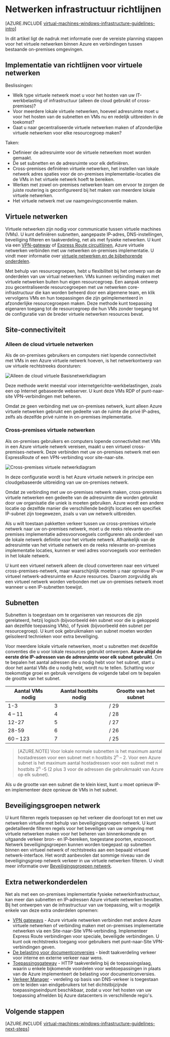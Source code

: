 <properties
    pageTitle="Richtlijnen voor infrastructuur netwerkproblemen | Microsoft Azure"
    description="Meer informatie over de belangrijkste ontwerpen en implementeren richtlijnen voor het implementeren van virtuele netwerken in Azure infrastructuurservices."
    documentationCenter=""
    services="virtual-machines-windows"
    authors="iainfoulds"
    manager="timlt"
    editor=""
    tags="azure-resource-manager"/>

<tags
    ms.service="virtual-machines-windows"
    ms.workload="infrastructure-services"
    ms.tgt_pltfrm="vm-windows"
    ms.devlang="na"
    ms.topic="article"
    ms.date="09/08/2016"
    ms.author="iainfou"/>

# <a name="networking-infrastructure-guidelines"></a>Netwerken infrastructuur richtlijnen

[AZURE.INCLUDE [virtual-machines-windows-infrastructure-guidelines-intro](../../includes/virtual-machines-windows-infrastructure-guidelines-intro.md)] 

In dit artikel ligt de nadruk met informatie over de vereiste planning stappen voor het virtuele netwerken binnen Azure en verbindingen tussen bestaande on-premises omgevingen.


## <a name="implementation-guidelines-for-virtual-networks"></a>Implementatie van richtlijnen voor virtuele netwerken

Beslissingen:

- Welk type virtuele netwerk moet u voor het hosten van uw IT-werkbelasting of infrastructuur (alleen de cloud gebruikt of cross-premises)?
- Voor meerdere lokale virtuele netwerken, hoeveel adresruimte moet u voor het hosten van de subnetten en VMs nu en redelijk uitbreiden in de toekomst?
- Gaat u naar gecentraliseerde virtuele netwerken maken of afzonderlijke virtuele netwerken voor elke resourcegroep maken?

Taken:

- Definieer de adresruimte voor de virtuele netwerken moet worden gemaakt.
- De set subnetten en de adresruimte voor elk definiëren.
- Cross-premises definiëren virtuele netwerken, het instellen van lokale netwerk adres spaties voor de on-premises implementatie-locaties die de VMs in het virtuele netwerk hoeft te bereiken.
- Werken met zowel on-premises netwerken team om ervoor te zorgen de juiste routering is geconfigureerd bij het maken van meerdere lokale virtuele netwerken.
- Het virtuele netwerk met uw naamgevingsconventie maken.


## <a name="virtual-networks"></a>Virtuele netwerken

Virtuele netwerken zijn nodig voor communicatie tussen virtuele machines (VMs). U kunt definiëren subnetten, aangepaste IP-adres, DNS-instellingen, beveiliging filteren en taakverdeling, net als met fysieke netwerken. U kunt via een [VPN-gateway](../vpn-gateway/vpn-gateway-about-vpngateways.md) of [Express Route circuitlijnen](../expressroute/expressroute-introduction.md), Azure virtuele netwerken verbinden met uw netwerken on-premises implementatie. U vindt meer informatie over [virtuele netwerken en de bijbehorende onderdelen](../virtual-network/virtual-networks-overview.md).

Met behulp van resourcegroepen, hebt u flexibiliteit bij het ontwerp van de onderdelen van uw virtual netwerken. VMs kunnen verbinding maken met virtuele netwerken buiten hun eigen resourcegroep. Een aanpak ontwerp zou gecentraliseerde resourcegroepen met uw netwerken core-infrastructuur die kan worden beheerd door een algemene team, en klik vervolgens VMs en hun toepassingen die zijn geïmplementeerd in afzonderlijke resourcegroepen maken. Deze methode kunt toepassing eigenaren toegang tot de resourcegroep die hun VMs zonder toegang tot de configuratie van de breder virtuele netwerken resources bevat.

## <a name="site-connectivity"></a>Site-connectiviteit

### <a name="cloud-only-virtual-networks"></a>Alleen de cloud virtuele netwerken
Als de on-premises gebruikers en computers niet lopende connectiviteit met VMs in een Azure virtuele netwerk hoeven, is het netwerkontwerp van uw virtuele rechtstreeks doorsturen:

![Alleen de cloud virtuele Basisnetwerkdiagram](./media/virtual-machines-common-infrastructure-service-guidelines/vnet01.png)

Deze methode werkt meestal voor internetgerichte-werkbelastingen, zoals een op Internet gebaseerde webserver. U kunt deze VMs RDP of punt-naar-site VPN-verbindingen met beheren.

Omdat ze geen verbinding met uw on-premises netwerk, kunt alleen Azure virtuele netwerken gebruikt een gedeelte van de ruimte die privé IP-adres, zelfs als dezelfde privé ruimte in on-premises implementatie.


### <a name="cross-premises-virtual-networks"></a>Cross-premises virtuele netwerken
Als on-premises gebruikers en computers lopende connectiviteit met VMs in een Azure virtuele netwerk vereisen, maakt u een virtueel cross-premises-netwerk.  Deze verbinden met uw on-premises netwerk met een ExpressRoute of een VPN-verbinding voor site-naar-site.

![Cross-premises virtuele netwerkdiagram](./media/virtual-machines-common-infrastructure-service-guidelines/vnet02.png)

In deze configuratie wordt is het Azure virtuele netwerk in principe een cloudgebaseerde uitbreiding van uw on-premises netwerk.

Omdat ze verbinding met uw on-premises netwerk maken, cross-premises virtuele netwerken een gedeelte van de adresruimte die worden gebruikt door uw organisatie die uniek is moeten gebruiken. Azure wordt een andere locatie op dezelfde manier die verschillende bedrijfs locaties een specifiek IP-subnet zijn toegewezen, zoals u van uw netwerk uitbreiden.

Als u wilt toestaan pakketten verkeer tussen uw cross-premises virtuele netwerk naar uw on-premises netwerk, moet u de reeks relevante on-premises implementatie adresvoorvoegsels configureren als onderdeel van de lokale netwerk definitie voor het virtuele netwerk. Afhankelijk van de adresruimte van het virtuele netwerk en de reeks relevante on-premises implementatie locaties, kunnen er veel adres voorvoegsels voor eenheden in het lokale netwerk.

U kunt een virtueel netwerk alleen de cloud converteren naar een virtueel cross-premises-netwerk, maar waarschijnlijk moeten u naar opnieuw IP-uw virtueel netwerk-adresruimte en Azure resources. Daarom zorgvuldig als een virtueel netwerk worden verbonden met uw on-premises netwerk moet wanneer u een IP-subnetten toewijst.

## <a name="subnets"></a>Subnetten
Subnetten is toegestaan om te organiseren van resources die zijn gerelateerd, hetzij logisch (bijvoorbeeld één subnet voor die is gekoppeld aan dezelfde toepassing VMs), of fysiek (bijvoorbeeld één subnet per resourcegroep). U kunt ook gebruikmaken van subnet moeten worden geïsoleerd technieken voor extra beveiliging.

Voor meerdere lokale virtuele netwerken, moet u subnetten met dezelfde conventies die u voor lokale resources gebruikt ontwerpen. **Azure altijd de eerste drie IP-adressen van de adresruimte voor elk subnet gebruikt**. Om te bepalen het aantal adressen die u nodig hebt voor het subnet, start u door het aantal VMs die u nodig hebt, wordt nu te tellen. Schatting voor toekomstige groei en gebruik vervolgens de volgende tabel om te bepalen de grootte van het subnet.

Aantal VMs nodig | Aantal hostbits nodig | Grootte van het subnet
--- | --- | ---
1-3 | 3 | / 29
4 – 11     | 4 | / 28
12-27 | 5 | / 27
28-59 | 6 | / 26
60 – 123 | 7 | / 25

> [AZURE.NOTE] Voor lokale normale subnetten is het maximum aantal hostadressen voor een subnet met n hostbits 2<sup>n</sup> – 2. Voor een Azure subnet is het maximum aantal hostadressen voor een subnet met n hostbits 2<sup>n</sup> -5 (2 plus 3 voor de adressen die gebruikmaakt van Azure op elk subnet).

Als u de grootte van een subnet die te klein kiest, kunt u moet opnieuw IP- en implementeer deze opnieuw de VMs in het subnet.


## <a name="network-security-groups"></a>Beveiligingsgroepen netwerk
U kunt filteren regels toepassen op het verkeer die doorloopt tot en met uw netwerken virtuele met behulp van beveiligingsgroepen netwerk. U kunt gedetailleerde filteren regels voor het beveiligen van uw omgeving met virtuele netwerken maken voor het beheren van binnenkomende en uitgaande verkeer bron- en IP-bereiken, toegestane poorten, enzovoort. Netwerk beveiligingsgroepen kunnen worden toegepast op subnetten binnen een virtueel netwerk of rechtstreeks aan een bepaald virtueel netwerk-interface. Het wordt aanbevolen dat sommige niveau van de beveiligingsgroep netwerk verkeer in uw virtuele netwerken filteren. U vindt meer informatie over [Beveiligingsgroepen netwerk](../virtual-network/virtual-networks-nsg.md).


## <a name="additional-network-components"></a>Extra netwerkonderdelen
Net als met een on-premises implementatie fysieke netwerkinfrastructuur, kan meer dan subnetten en IP-adressen Azure virtuele netwerken bevatten. Bij het ontwerpen van de infrastructuur van uw toepassing, wilt u mogelijk enkele van deze extra onderdelen opnemen:

- [VPN gateways](../vpn-gateway/vpn-gateway-about-vpngateways.md) - Azure virtuele netwerken verbinden met andere Azure virtuele netwerken of verbinding maken met on-premises implementatie netwerken via een Site-naar-Site VPN-verbinding. Implementeer Express Route verbindingen voor speciale, beveiligde verbindingen. U kunt ook rechtstreeks toegang voor gebruikers met punt-naar-Site VPN-verbindingen geven.
- [De belasting voor documentconversies](../load-balancer/load-balancer-overview.md) - biedt taakverdeling verkeer voor interne en externe verkeer naar wens.
- [Toepassingsgateway](../application-gateway/application-gateway-introduction.md) - HTTP taakverdeling bij de toepassingslaag, waarin u enkele bijkomende voordelen voor webtoepassingen in plaats van de Azure implementeert de belasting voor documentconversies.
- [Verkeer Manager](../traffic-manager/traffic-manager-overview.md) - verdeling op basis van DNS-verkeer is toegestaan om te leiden van eindgebruikers tot het dichtstbijzijnde toepassingseindpunt beschikbaar, zodat u voor het hosten van uw toepassing afmelden bij Azure datacenters in verschillende regio's.


## <a name="next-steps"></a>Volgende stappen

[AZURE.INCLUDE [virtual-machines-windows-infrastructure-guidelines-next-steps](../../includes/virtual-machines-windows-infrastructure-guidelines-next-steps.md)] 
